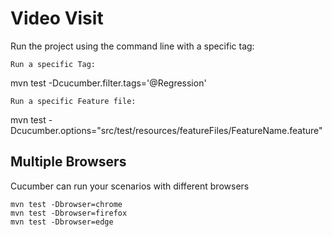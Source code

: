 # Video Visit


Run the project using the command line with a specific tag:

```
Run a specific Tag:
```
mvn test -Dcucumber.filter.tags='@Regression'

```
Run a specific Feature file:
```
mvn test -Dcucumber.options="src/test/resources/featureFiles/FeatureName.feature"


## Multiple Browsers

Cucumber can run your scenarios with different browsers

```
mvn test -Dbrowser=chrome
mvn test -Dbrowser=firefox
mvn test -Dbrowser=edge
```

